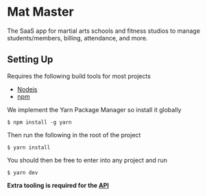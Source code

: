# Mat Master

The SaaS app for martial arts schools and fitness studios to manage students/members, billing, attendance, and more.

## Setting Up
Requires the following build tools for most projects
- [Nodejs](https://nodejs.org/en/)
- [npm](https://www.npmjs.com/)

We implement the Yarn Package Manager so install it globally
```
$ npm install -g yarn
```

Then run the following in the root of the project
```
$ yarn install
```

You should then be free to enter into any project and run
```
$ yarn dev
```

**Extra tooling is required for the [API](https://github.com/mat-master/mat-master/tree/main/api)**
